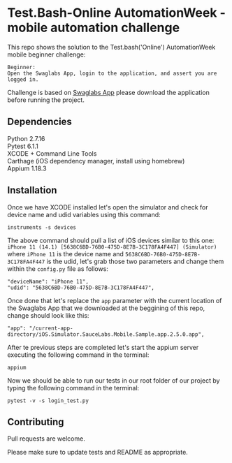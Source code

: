# Test.Bash-Online AutomationWeek - mobile automation challenge 

This repo shows the solution to the Test.bash('Online') AutomationWeek mobile beginner challenge:

```
Beginner:
Open the Swaglabs App, login to the application, and assert you are logged in.
```
Challenge is based on [Swaglabs App](https://github.com/saucelabs/sample-app-mobile/releases) please download the application before running the project.


## Dependencies

Python 2.7.16\
Pytest 6.1.1\
XCODE + Command Line Tools\
Carthage (iOS dependency manager, install using homebrew)\
Appium 1.18.3


## Installation

Once we have XCODE installed let's open the simulator and check for device name and udid variables using this command:

```
instruments -s devices
```
The above command should pull a list of iOS devices similar to this one: `iPhone 11 (14.1) [5638C6BD-76B0-475D-8E7B-3C178FA4F447] (Simulator)`
where `iPhone 11` is the device name and `5638C6BD-76B0-475D-8E7B-3C178FA4F447` is the udid, let's grab those two parameters and change them within the `config.py` file as follows:

```
"deviceName": "iPhone 11",
"udid": "5638C6BD-76B0-475D-8E7B-3C178FA4F447",
```
Once done that let's replace the `app` parameter with the current location of the Swaglabs App that we downloaded at the beggining of this repo, change should look like this:

```
"app": "/current-app-directory/iOS.Simulator.SauceLabs.Mobile.Sample.app.2.5.0.app",
```

After te previous steps are completed let's start the appium server executing the following command in the terminal:

```
appium
```

Now we should be able to run our tests in our root folder of our project by typing the following command in the terminal:
```
pytest -v -s login_test.py
```



## Contributing
Pull requests are welcome.

Please make sure to update tests and README as appropriate.
